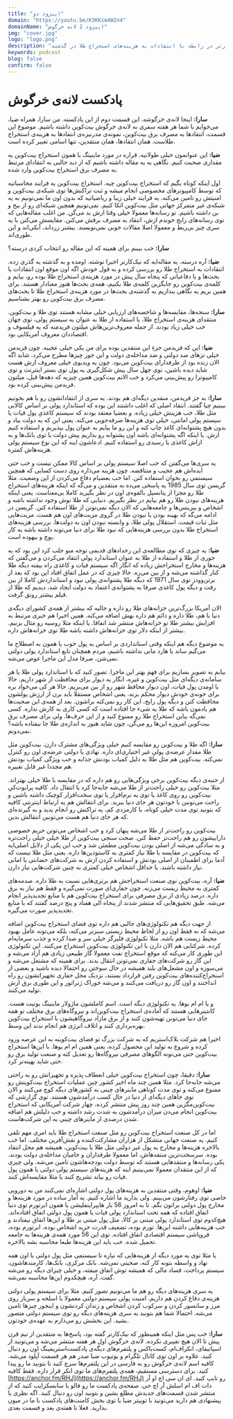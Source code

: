 ```yaml
---
title: "اپیزود دو"
domain: "https://youtu.be/K3KKim4W2n4"
domainName: "اپیزود 2 لانه خرگوش"
img: "cover.jpg"
logo: "logo.png"
description: "مقاله نیک کارتر در رابطه با انتقادات به هزینه‌های استخراج طلا در گذشته "
keywords: podcast
blog: false
confirm: false
---
```


# پادکست لانه‌ی خرگوش

**سارا:** اینجا لانه‌ی خرگوشه. این قسمت دوم از این پادکسته. من سارا، همراه ضیا، می‌خوایم با شما هر هفته سفری به لانه‌ی خرگوش بیت‌کوین داشته باشیم. موضوع این قسمت، انتقادها به مصرف برق بیت‌کوین، نمونه‌ی مدرنیزه‌ی انتقادها به هزینه‌ی استخراج طلاست. همان انتقادها، همان منتقدین، تنها اسامی تغییر کرده است.

**ضیا:** این عنوانمون خیلی طولانیه. قراره در مورد ماینینگ یا همون استخراج بیت‌کوین یه مقداری صحبت کنیم. نگاهی به یه مقاله داشته باشیم که از دید جالبی به انتقادای مرتبط به مصرف برق استخراج بیت‌کوین وارد شده.

اول اینکه کوتاه بگیم که استخراج بیت‌کوین چیه. استخراج بیت‌کوین یه فرایند محاسباتیه که توسط کامپیوترهای مخصوصی انجام میشه و ثبت تراکنش‌ها توی شبکه‌ی بیت‌کوین و امنیتش رو تامین می‌کنه. یه فرایند خیلی زیبا و ریاضیاتیه که بدون اون ما نمی‌تونیم به یه شبکه‌ی غیر متمرکز جهانی مثل بیت‌کوین اتکا کنیم. نمی‌تونیم همچین شبکه‌ای رو از بیخ و بن داشته باشیم. تو رسانه‌ها معمولا خیلی وقتا ازش بد می‌گن. من اغلب مقاله‌هایی که توی رسانه‌های رایج خوندم ازش، انتقاد به مصرف برقش می‌کنن. مقایسش می‌کنن با یه سری چیز بی‌ربط و معمولا اصلا مقالات خوبی نمی‌نویسند. بیشتر زرداند، آبکی‌اند و این طوری‌اند.

**سارا:** خب ببینم برای همینه که این مقاله رو انتخاب کردی درسته؟

**ضیا:** آره درسته. یه مقاله‌ایه که نیک‌کارتر اخیرا نوشته. اومده و به گذشته‌ یه گذری زده. انتقادات به استخراج طلا رو بررسی کرده و به قول خودش اگه اون موقع اون انتقادات یا بحث‌ها و یا دفاعیاتی که پنجاه سال پیش در مورد هزینه‌ی استخراج طلا بوده رو، بیایم و کلمه‌ی بیت‌کوین رو جایگزین کلمه‌ی طلا بکنیم، همه‌ی بحث‌ها هنوز معنادار هستند. برای همین بریم یه نگاهی بندازیم به گذشته‌ی بحث‌ها در مورد هزینه‌ی استخراج طلا تا بحث‌های مصرف برق بیت‌کوین رو بهتر بشناسیم.

**سارا:** سنجه‌ها، مقایسه‌ها و شاخصه‌های ارزیابی خیلی مشابه هستند توی طلا و بیت‌کوین. منتقدای هزینه‌ی استخراج طلا، یا استفاده از طلا به عنوان یه سیستم پولی، توی جهان خب خیلی زیاد بودند. از جمله معروف‌ترین‌هاش میلتون ‌فریدمنه که یه فیلسوف و اقتصاددان معروف آمریکایی بود.

**ضیا:** این که فریدمن جزءِ این منتقدین بوده برای من یکی خیلی عجیبه. چون فریدمن خیلی تز‌های ضد دولتی و ضد مداخله‌ی دولت و این جور چیزها مطرح می‌کرد. شاید اگه الان زنده بود از طرفدارای بیت‌کوین می‌بود. چون یه ویدیوی خیلی معروف ازش هست شاید دیده باشین، توی چهل سال پیش شکل‌گیری یه پول توی بستر اینترنت و توی کامپیوترا رو پیش‌بینی می‌کرد و خب الانم بیت‌کوین همین چیزیه که دهه‌ها قبل، میلتون‌ فریدمن پیش‌بینی کرده بود.

**سارا:** به جز فریدمن، منقدین دیگه‌ای هم بودند. یه سری از انتقاداتشون رو با هم بخونیم ببینیم چیا گفتند. انتقاد اصلی که اغلب داشتند این بوده که استاندارد پولی بر اساس کالایی مثل طلا، خب هزینش خیلی زیاده. و بعضیا معتقد بودند که سیستم کاغذیِ پول فیات یا سیستم پولی امانتی، خیلی توی هزینه‌ها صرفه‌جویی می‌کنه. یعنی این که یه دولت بیاد و بدون هیچ پشتوانه‌ای کاغذ چاپ کنه و این رو ما بیایم به عنوان پول بپذیریم و استفاده کنیم ازش. یا اینکه اگه پشتوانه‌ای باشه اون پشتوانه رو بذاریم پیش دولت یا توی بانک‌ها و به ازاش کاغذی یا رسیدی رو استفاده کنیم. ادعاشون اینه که این نوع سیستم پولی هزینه‌هاش کمتره.

یه سری‌ها می‌گفتن که خب اصلا سیستم پولی بر اساس کالا ممکن نیست و خب حتی ایده‌اش هم عجیب و متناقضه. چون هزینه می‌ذاره روی دست کسایی که همچین سیستمی رو بخوان استفاده کنن. اما خب بعضیام دفاع می‌کردن از این وضعیت. مثلا گریسن توی سال 1985 یه پاسخی می‌ده به منتقدین و می‌گه که اینکه هزینه‌های استخراج طلا رو مجزا از پتانسیل بالقوه‌ی اون در نظر بگیرید کاملا بی‌معناست. یعنی اینکه هزینه‌های نبودن طلا رو هم بیایم در نظر بگیریم. دنیایی که طلا توش وجود نداشته باشه و اشخاص و بیزینس‌ها و جامعه‌هایی که الان دیگه نمی‌تونن از طلا استفاده کنن. گریسن در ادامه می‌گه که بهینه بودن یا نبودن طلا در گروی مزیت‌های اون هم هست. مزیت‌هایی مثل ثبات قیمت، استقلال پولی طلا، و وابسته نبودن اون به دولت‌ها. بررسی هزینه‌های استخراج طلا بدون بررسی هزینه‌هایی که نبود طلا برای دنیا می‌تونه داشته باشه یه کار پوچ و بیهوده است.

**ضیا:** یه چیزی که توی مطالعه‌ی این رخدادهای قدیمی توجه منو جلب کرد این بود که یه جوری از طلا و استفاده از طلا به عنوان استاندارد پولی انتقاد می‌کردن و می‌گفتن که هزینه‌ها و مخارج استخراجش زیاده که انگار اگه سیستم فیات و کاغذی راه بیفته دیگه طلا کنار گذاشته می‌شه و از بین می‌ره. حالا چیزی که در عمل اتفاق افتاد این بود که بعد از برتن‌وودز توی سال 1971 که دیگه طلا پشتوانه‌ی پولی نبود و استانداردش کاملا از بین رفت و دیگه پول کاغذی صرفا به پشتوانه‌ی اعتماد به دولت ایجاد شد، دیدیم که طلا از قبلم بیشتر رونق گرفت.

الان آمریکا بزرگ‌ترین خزانه‌های طلا رو داره و جالبه که بیشتر از همه‌ی کشورای دیگه‌ی دنیا با هم، طلا داره و دائم هم داره بهش اضافه می‌کنه. همین اخیرا هم خبری مرتبط به افزایش بیشتر طلا تو خزانه‌هاش منتشر شد اتفاقا. یا اینکه مثلا روسیه رو مثال بزنیم. بیشتر از اینکه دلار توی خزانه‌هاش داشته باشه طلا توی خزانه‌هاش داره.

یه موضوع دیگه هم اینکه وقتی استانداردی بر اساس یه پول خوب یا همون به اصطلاح ما می‌گیم ساند یا هارد‌ مانی نداشته باشیم، مردم همچنان تابع استاندارد پولی دولتی نمی‌شن، صرفا مدل این ماجرا عوض می‌شه.

بیایم یه تصویر بسازیم برای فهم بهتر این ماجرا. تصور کنید که با استاندارد پولی طلا یا هر سامانه‌ی دیگه‌ای مثل بیت‌کوین و غیره، انگار یه دیوار برای محافظت از شهر داریم. حالا با اومدن پول فیات، اون دیوار محافظ شهر رو از بین می‌بریم. حالا هر کی می‌خواد بره برای خونه‌ی خودش دیوار محکم بزنه. یعنی اشخاص مستقلا باید برن از ارزش پولشون محافظت کنن و دیگه پول رایج، این کار رو نمی‌کنه براشون. بعد از همه‌ی این صحبت‌ها هم یادمون باشه که طلا یه شیء جا افتاده است که کسی کاری به کارش نداره. کسی نمی‌گه بیاین استخراج طلا رو ممنوع کنید و از این حرف‌ها. ولی برای مصرف برق بیت‌کوین امروزه این‌ها رو می‌گن، چون شاید هنوز به اندازه‌ی طلا جا نیفتاده باشه؟ نمی‌دونم.

**سارا:** اگه طلا و بیت‌کوین رو مقایسه کنیم خیلی ویژگی‌های مشترک دارن. بیت‌کوین مثل طلا مقدار عرضه‌ی پولیِ غیر اختیاری‌ای داره. نهادی یا دولتی عرضه‌ی اون رو کنترل نمی‌کنه. بیت‌کوین هم مثل طلا به دلیل کمیاب بودنش جذابه و خب ویژگی کمیاب بودنش هم مجددا غیر قابل تغییره.

از جنبه‌ی دیگه بیت‌کوین برخی ویژگی‌هایی رو هم داره که در مقایسه با طلا خیلی بهتراند. مثلا بیت‌کوین رو خیلی راحت‌تر از طلا می‌شه جابه‌جا کرد یا انتقال داد. کافیه پرایوت‌کیِ بیت‌کوین رو روی کاغذ یا توی یه نرم‌افزار یا توی سخت‌افزار کوچیک داشته باشین و راحت می‌تونین با خودتون هر جای دنیا ببرید. برای انتقالش هم یه ارتباط اینترنتی کافیه که بتونید توی مدت خیلی کوتاه، با کارمزدی کم، یه تراکنش رو انجام بدید و به گیرنده‌ای که هر جای دنیا هم هست می‌تونین انتقالش بدین.

بیت‌کوین رو راحت‌تر از طلا می‌شه پنهان کرد و خب اشخاص می‌تونن حریم خصوصی داراییشون رو هم راحت‌تر حفظ کنن. صحت سنجی بیت‌کوین از طلا خیلی خیلی راحت‌تره و به سادگی می‌شه از اصلی بودن بیت‌کوین مطمئن شد و خب این یکی از دلایل اصلی‌ایه که بیت‌کوین در مقایسه با طلا نیاز کمتری به کاستودین‌ها داره. یعنی مثل طلا نیست که آدما برای اطمینان از اصلی بودنش و استفاده کردن ازش به شرکت‌های حضانتی یا امانی نیاز داشته باشند. یا حداقل اشخاص خیلی کمتری به چنین شرکت‌هایی نیاز دارن.

**ضیا:** آره، بیت‌کوین توی صنعت استخراجش هم برتری‌هایی نسبت به طلا داره. صدمه‌های کمتری به محیط زیست می‌زنه. چون حفاری‌ای صورت نمی‌گیره و فقط هم نیاز به برق داره. درصد زیادی از برق مصرفی برای استخراج بیت‌کوین هم با منابع تجدید‌پذیر انجام می‌شه. طبق تحقیق‌هایی که منتشر شدند از پنجاه الی هفتاد و پنج درصد گفتند که با منابع تجدیدپذیر صورت می‌گیره.

از جهت دیگه هم تکنولوژی‌های جالبی هم داره توی فضای استخراج بیت‌کوین اضافه می‌شه که نه فقط اون رو از لحاظ محیط زیستی سبزتر می‌کنه، بلکه می‌تونه عامل بهبود محیط زیست هم باشه. مثلا تکنولوژی فلیرگز خیلی سر و صدا کرده و جذب سرمایه‌ام کرده. شرکتایی هم الان دارن با این تکنولوژی بیت‌کوین استخراج می‌کنند. این تکنولوژی این طوری کار می‌کنه که موقع استخراج نفت معمولا گاز طبیعی زیادی هم آزاد می‌شه و این گاز رو شرکت‌های حفاری نمی‌تونن انتقال بدند. برای همینه که مشتعل می‌شه و می‌سوزه و اون مشعل‌های بلند همیشه در حال سوختن رو احتمالا دیده باشید و بعضی از استخراج‌کننده‌های بیت‌کوین رفتن قرارداد بستند، نزدیک محل حفاری تجهیزاتشون رو راه انداختند و اون گاز رو دریافت می‌کنند و می‌شه خوراک ژنراتور و این طوری برق ازش تولید می‌کنند.

و یا ام ام یوها. یه تکنولوژی دیگه است. اسم کاملشون ماژولار ماینینگ یونیت هست. کانتینرهایی هستند که آماده‌ی استخراج بیت‌کوین‌اند و نیروگاه‌های برق مختلف تو همه جای دنیا می‌تونن تهیه‌شون کنند و از برق مازاد نیروگاهیشون با استخراج بیت‌کوین بهره‌برداری کنند و اتلاف انرژی هم انجام ندند این وسط.

اخیرا هم شرکت بلاک‌استریم که یه شرکت بزرگ تو فضای بیت‌کوینه به این عرصه ورود کرده و شروع به تولید این محصول کرده، یعنی همین ام ام یوها. با این‌ها استخراج بیت‌کوین حتی می‌تونه الگو‌های مصرفی نیرو‌گاه‌ها رو تعدیل کنه و صنعت تولید برق رو حتی شاید بهینه‌تر کرد.

**سارا:** دقیقا، چون استخراج بیت‌کوین خیلی انعطاف پذیره‌ و تجهیزاتش رو به راحتی می‌شه جابه‌جا کرد. مثلا همین چند ماه اخیر کشور چین عملیات استخراج بیت‌کوینش رو ممنوع می‌کنه و توی مدت کوتاهی ماینرهای چینی به کشورهای دیگه کوچ می‌کنند و الان توی جاهای دیگه‌ای از دنیا در حال کسب درآمدشون هستند. توی گزارشی که بیت‌کوین‌مگزین همین چند روز پیش منتشر کرده، چهار شرکت آمریکایی که استخراج بیت‌کوین انجام می‌دن میزان درآمدشون به شدت رشد داشته و خب دلیلش هم اضافه شدن درصدی از ماینرهای چینی به این شرکت‌هاست.

اما در کل صنعت استخراج بیت‌کوین رو مثل صنعت استخراج طلا باید امری مهم تلقی کنیم. یه صنعت جهانی متشکل از هزاران مشارکت‌کننده و نقش‌آفرین مختلف. اما خب بالاخره هزینه‌ها و مخارج یه پول غیر دولتی مثل طلا یا بیت‌کوین، همیشه هم محل انتقاد بوده. سرسخت‌ترین منتقدهاش، اما معمولا طرفداران و حامیان مداخله‌ی دولت بودند. یکی رسانه‌ها و منتقدهایی هستند که توسط دولت بودجه‌هاشون تامین می‌شه. ولی چیزی که از این منتقدان معمولا نمی‌بینیم اینه که هزینه‌های سیستم پولی دولتی یا همون پول فیات رو بیاند تشریح کنند یا مثلا مقایسه‌اش کنند.

**ضیا:** اوهوم، وقتی منتقدین به هزینه‌های پول دولتی اشاره‌ای نمی‌کنند من یه دورویی خاصی توی رفتارشون می‌بینم. ولی بذارید ما اشاره کنیم. یه آمار ساده در مورد هزینه‌ها و مخارج پول دولتی براتون بگم. تا به امروز 56 بار هایپراینفلیشن یا همون ابرتورم توی دنیا اتفاق افتاده که همه تحت استاندارد پولی فیات یا همون پول دولتی اتفاق افتاده‌اند. هیچ‌کدوم توی استاندارد پولی مبتنی بر کالا، مثل پول مبتنی بر طلا و این‌ها اتفاق نیفتادند و خب هزینه‌هایی داشته این‌ها. تورم بوده، تضعیف قدرت خرید اشخاص بوده، ابرتورم بوده، فروپاشی سیستم اقتصادی اتفاق افتاده. توی این 56 مورد همه‌ی هزینه‌ها به جامعه تحمیل شده. خب باید این هزینه‌ها طبعا محاسبه بشه بالاخره.

یا مثلا توی یه مورد دیگه از هزینه‌هایی که نیازه تا سیستمی مثل پول دولتی با اون همه نهاد و واسطه بتونه کار کنه، صحبتی نمی‌شه. بانک مرکزی، بانک‌ها، کارمندهاشون، سیستم پرداخت، فساد مالی که همیشه توش اتفاق میفته، و خیلی چیزای دیگه رو می‌شه گفت. آره، هیچکدوم این‌ها محاسبه نمی‌شه.

یه سری هزینه‌های دیگه رو هم ما می‌تونیم تصور کنیم. مثلا برای سیستم پولی دولتی هزینه‌ی دفاع کردن هم داریم. امنیت پولی سیستم دولتی معمولا با اسلحه و سرباز روی مرز و سانسور کردن و سرکوب کردن اشخاص و زندان کردنشون و اینجور چیزها تامین می‌شه. احتمالا شما هم بتونید یه سری هزینه‌های دیگه رو توی سیستم دولتی متصور بشید. این بخشش رو می‌ذارم به عهده‌ی خودتون.

**سارا:** خب پس مثل اینکه همینطور که نیک‌کارتر گفته بود، پاسخ‌ها به منتقدین از نیم قرن پیش تا الان هیچ تغییری نکرده. لانه‌ی خرگوش اول هر هفته منتشر می‌شه و می‌تونید از اسپاتیفای، انکر‌اف‌ام، کست‌باکس و پلتفرم‌های دیگه‌ی پادکست‌استریمینگ اون رو دنبال کنید. علاوه بر اون توی کانال تلگرام و یوتیوب ضیا صدر هم هر قسمت آپلود می‌شه. کافیه اسم لانه‌ی خرگوش رو به فارسی در این پلتفرم‌ها سرچ کنید تا بتونید ما رو پیدا کنید. برای دسترسی مستقیم، همه‌ی پلتفرم‌های ما توی انکر قرار داره. فقط کافیه
[https://anchor.fm/RHJ](https://anchor.fm/RHJ)
رو تایپ کنید. ای ان سی اچ او آر دات اف ام اسلش آر اچ جی. صفحه‌ی پادکست ما رو فالو یا سابسکرایب کنید که از منتشر شدن قسمت‌های جدیدش مطلع بشین و بتونید اون رو دنبال کنید. اگه نظری یا پیشنهادی هم دارید می‌تونید با توییتر ضیا یا توی بخش کامنت‌های پادکست با ما در میون بذارید. فعلا تا هفته‌ی بعد و قسمت بعدی.
